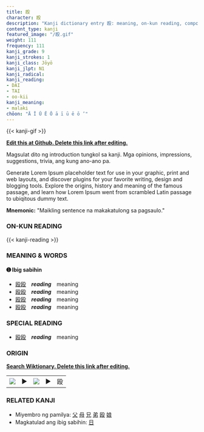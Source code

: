 ```yaml
---
title: 殴
character: 殴
description: "Kanji dictionary entry 殴: meaning, on-kun reading, compounds, origin, related kanji"
content_type: kanji
featured_image: "/殴.gif"
weight: 111
frequency: 111
kanji_grade: 9
kanji_strokes: 1
kanji_class: Jōyō
kanji_jlpt: N1
kanji_radical: 
kanji_reading: 
- DAI
- TAI
- oo-kii
kanji_meaning:
- malaki
chōon: "Ā Ī Ū Ē Ō ā ī ū ē ō ’"
---
```

[//]: # (Don't edit the line below. Kanji animated GIF code is automatically generated.)
{{< kanji-gif >}}

[//]: # (Edit below this line.)

**[Edit this at Github. Delete this link after editing.](https://github.com/tim0g/tim/tree/main/content/kanji/殴/index.md)**

Magsulat dito ng introduction tungkol sa kanji. Mga opinions, impressions, suggestions, trivia, ang kung ano-ano pa.

Generate Lorem Ipsum placeholder text for use in your graphic, print and web layouts, and discover plugins for your favorite writing, design and blogging tools. Explore the origins, history and meaning of the famous passage, and learn how Lorem Ipsum went from scrambled Latin passage to ubiqitous dummy text.
 
**Mnemonic:** "Maikling sentence na makakatulong sa pagsaulo."

### ON-KUN READING

[//]: # (Don't edit the line below. ON-KUN READING code is automatically generated.)
{{< kanji-reading >}}

### MEANING & WORDS

#### ➊ **Ibig sabihin**
  - [殴](../殴)[殴](../殴)　***reading***　meaning
  - [殴](../殴)[殴](../殴)　***reading***　meaning
  - [殴](../殴)[殴](../殴)　***reading***　meaning
  - [殴](../殴)[殴](../殴)　***reading***　meaning

### SPECIAL READING
  - [殴](../殴)[殴](../殴)　***reading***　meaning

### ORIGIN

**[Search Wiktionary. Delete this link after editing.](https://wiktionary.org/wiki/殴)**
<table class="kanji-table"><tr><td>
<img src="60px-殴-bronze.svg.png">
</td><td>▶</td><td>
<img src="60px-殴-oracle.svg.png">
</td><td>▶</td>
<td class="kanji-origin">殴</td>
</tr></table>

### RELATED KANJI
- Miyembro ng pamilya: [父](../父) [母](../母) [兄](../兄) [弟](../弟) [殴](../殴) [娘](../娘)
- Magkatulad ang ibig sabihin: [日](../日)
